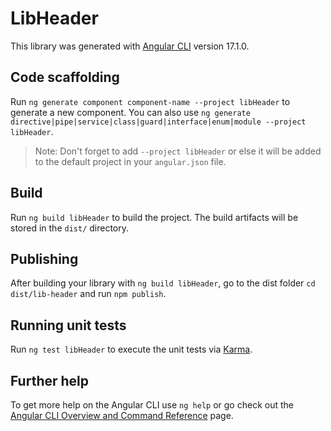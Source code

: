 # LibHeader

This library was generated with [Angular CLI](https://github.com/angular/angular-cli) version 17.1.0.

## Code scaffolding

Run `ng generate component component-name --project libHeader` to generate a new component. You can also use `ng generate directive|pipe|service|class|guard|interface|enum|module --project libHeader`.
> Note: Don't forget to add `--project libHeader` or else it will be added to the default project in your `angular.json` file. 

## Build

Run `ng build libHeader` to build the project. The build artifacts will be stored in the `dist/` directory.

## Publishing

After building your library with `ng build libHeader`, go to the dist folder `cd dist/lib-header` and run `npm publish`.

## Running unit tests

Run `ng test libHeader` to execute the unit tests via [Karma](https://karma-runner.github.io).

## Further help

To get more help on the Angular CLI use `ng help` or go check out the [Angular CLI Overview and Command Reference](https://angular.io/cli) page.
